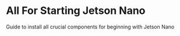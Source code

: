 # All For Starting Jetson Nano
Guide to install all crucial components for beginning with Jetson Nano
